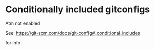 # Conditionally included gitconfigs

Atm not enabled

See: https://git-scm.com/docs/git-config#_conditional_includes

for info

